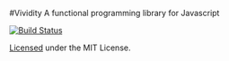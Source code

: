 #Vividity
A functional programming library for Javascript

[![Build Status](https://travis-ci.org/justinhoward/vividity.svg)](https://travis-ci.org/justinhoward/vividity)

[Licensed](LICENSE.txt) under the MIT License.